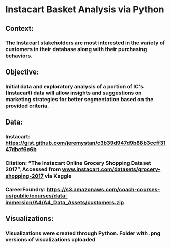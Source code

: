 # Instacart Basket Analysis via Python

## Context:
### The Instacart stakeholders are most interested in the variety of customers in their database along with their purchasing behaviors. 
## Objective:
### Initial data and exploratory analysis of a portion of IC's (Instacart) data will allow insights and suggestions on marketing strategies for better segmentation based on the provided criteria.

## Data:
### Instacart: https://gist.github.com/jeremystan/c3b39d947d9b88b3ccff3147dbcf6c6b
### Citation: “The Instacart Online Grocery Shopping Dataset 2017”, Accessed from www.instacart.com/datasets/grocery-shopping-2017 via Kaggle
### CareerFoundry: https://s3.amazonaws.com/coach-courses-us/public/courses/data-immersion/A4/A4_Data_Assets/customers.zip

## Visualizations:
### Visualizations were created through Python. Folder with .png versions of visualizations uploaded
